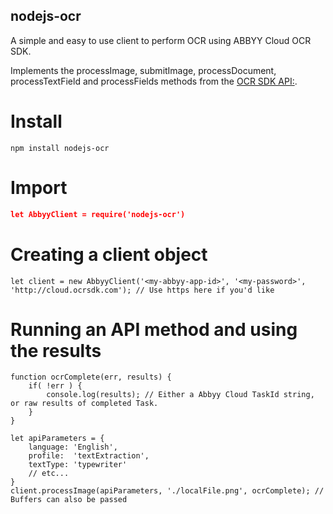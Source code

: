 ## nodejs-ocr

A simple and easy to use client to perform OCR using ABBYY Cloud OCR SDK.

Implements the processImage, submitImage, processDocument, processTextField and processFields methods from the [OCR SDK API:](http://ocrsdk.com/documentation/apireference/). 

# Install
```cli
npm install nodejs-ocr
```
# Import
```json
let AbbyyClient = require('nodejs-ocr')
```
# Creating a client object
```
let client = new AbbyyClient('<my-abbyy-app-id>', '<my-password>', 'http://cloud.ocrsdk.com'); // Use https here if you'd like
```
# Running an API method and using the results
```
function ocrComplete(err, results) {
    if( !err ) {
        console.log(results); // Either a Abbyy Cloud TaskId string, or raw results of completed Task.
    }
}

let apiParameters = {
    language: 'English',
    profile:  'textExtraction',
    textType: 'typewriter'
    // etc...
}
client.processImage(apiParameters, './localFile.png', ocrComplete); // Buffers can also be passed
```


        
      
